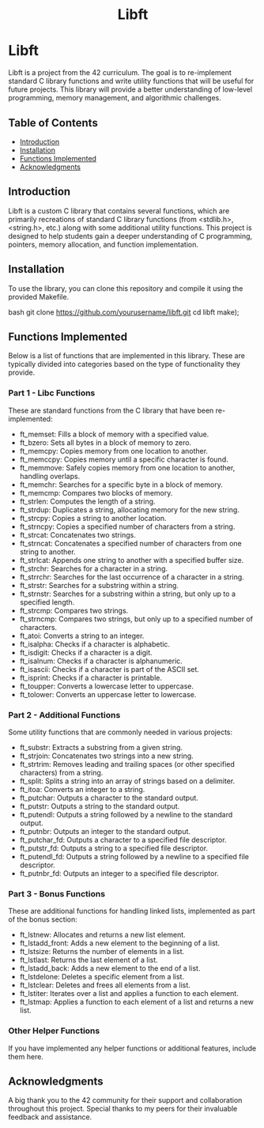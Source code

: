 # <div align="center">Libft</div>
# Libft

Libft is a project from the 42 curriculum. The goal is to re-implement standard C library functions and write utility functions that will be useful for future projects. This library will provide a better understanding of low-level programming, memory management, and algorithmic challenges.

## Table of Contents

- [Introduction](#introduction)
- [Installation](#installation)
- [Functions Implemented](#functions-implemented)
- [Acknowledgments](#acknowledgments)

## Introduction

Libft is a custom C library that contains several functions, which are primarily recreations of standard C library functions (from <stdlib.h>, <string.h>, etc.) along with some additional utility functions. This project is designed to help students gain a deeper understanding of C programming, pointers, memory allocation, and function implementation.

## Installation

To use the library, you can clone this repository and compile it using the provided Makefile.

bash
git clone https://github.com/yourusername/libft.git
cd libft
make);


## Functions Implemented

Below is a list of functions that are implemented in this library. These are typically divided into categories based on the type of functionality they provide.

### Part 1 - Libc Functions

These are standard functions from the C library that have been re-implemented:

- ft_memset: Fills a block of memory with a specified value.
- ft_bzero: Sets all bytes in a block of memory to zero.
- ft_memcpy: Copies memory from one location to another.
- ft_memccpy: Copies memory until a specific character is found.
- ft_memmove: Safely copies memory from one location to another, handling overlaps.
- ft_memchr: Searches for a specific byte in a block of memory.
- ft_memcmp: Compares two blocks of memory.
- ft_strlen: Computes the length of a string.
- ft_strdup: Duplicates a string, allocating memory for the new string.
- ft_strcpy: Copies a string to another location.
- ft_strncpy: Copies a specified number of characters from a string.
- ft_strcat: Concatenates two strings.
- ft_strncat: Concatenates a specified number of characters from one string to another.
- ft_strlcat: Appends one string to another with a specified buffer size.
- ft_strchr: Searches for a character in a string.
- ft_strrchr: Searches for the last occurrence of a character in a string.
- ft_strstr: Searches for a substring within a string.
- ft_strnstr: Searches for a substring within a string, but only up to a specified length.
- ft_strcmp: Compares two strings.
- ft_strncmp: Compares two strings, but only up to a specified number of characters.
- ft_atoi: Converts a string to an integer.
- ft_isalpha: Checks if a character is alphabetic.
- ft_isdigit: Checks if a character is a digit.
- ft_isalnum: Checks if a character is alphanumeric.
- ft_isascii: Checks if a character is part of the ASCII set.
- ft_isprint: Checks if a character is printable.
- ft_toupper: Converts a lowercase letter to uppercase.
- ft_tolower: Converts an uppercase letter to lowercase.

### Part 2 - Additional Functions

Some utility functions that are commonly needed in various projects:

- ft_substr: Extracts a substring from a given string.
- ft_strjoin: Concatenates two strings into a new string.
- ft_strtrim: Removes leading and trailing spaces (or other specified characters) from a string.
- ft_split: Splits a string into an array of strings based on a delimiter.
- ft_itoa: Converts an integer to a string.
- ft_putchar: Outputs a character to the standard output.
- ft_putstr: Outputs a string to the standard output.
- ft_putendl: Outputs a string followed by a newline to the standard output.
- ft_putnbr: Outputs an integer to the standard output.
- ft_putchar_fd: Outputs a character to a specified file descriptor.
- ft_putstr_fd: Outputs a string to a specified file descriptor.
- ft_putendl_fd: Outputs a string followed by a newline to a specified file descriptor.
- ft_putnbr_fd: Outputs an integer to a specified file descriptor.

### Part 3 - Bonus Functions

These are additional functions for handling linked lists, implemented as part of the bonus section:

- ft_lstnew: Allocates and returns a new list element.
- ft_lstadd_front: Adds a new element to the beginning of a list.
- ft_lstsize: Returns the number of elements in a list.
- ft_lstlast: Returns the last element of a list.
- ft_lstadd_back: Adds a new element to the end of a list.
- ft_lstdelone: Deletes a specific element from a list.
- ft_lstclear: Deletes and frees all elements from a list.
- ft_lstiter: Iterates over a list and applies a function to each element.
- ft_lstmap: Applies a function to each element of a list and returns a new list.

### Other Helper Functions

If you have implemented any helper functions or additional features, include them here.


## Acknowledgments

A big thank you to the 42 community for their support and collaboration throughout this project. Special thanks to my peers for their invaluable feedback and assistance.
